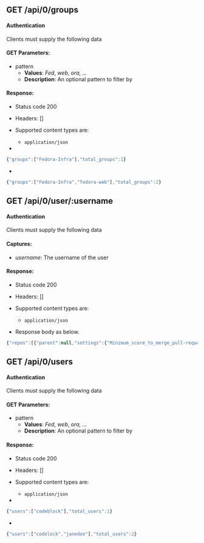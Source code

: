 ## GET /api/0/groups

#### Authentication



Clients must supply the following data


#### GET Parameters:

- pattern
     - **Values**: *Fed*, *web*, *ora, ...*
     - **Description**: An optional pattern to filter by


#### Response:

- Status code 200
- Headers: []

- Supported content types are:

    - `application/json`

- 

```javascript
{"groups":["Fedora-Infra"],"total_groups":1}
```

- 

```javascript
{"groups":["Fedora-Infra","fedora-web"],"total_groups":2}
```

## GET /api/0/user/:username

#### Authentication



Clients must supply the following data


#### Captures:

- *username*: The username of the user

#### Response:

- Status code 200
- Headers: []

- Supported content types are:

    - `application/json`

- Response body as below.

```javascript
{"repos":[{"parent":null,"settings":{"Minimum_score_to_merge_pull-request":-1,"Web-hooks":null,"pull_requests":true,"Only_assignee_can_merge_pull-request":false,"project_documentation":false,"issue_tracker":true},"user":{"fullname":"Ricky Elrod","name":"codeblock"},"name":"testrepo","id":4,"date_created":"1426595173","description":"test description"}],"user":{"fullname":"Ricky Elrod","name":"codeblock"},"forks":[]}
```

## GET /api/0/users

#### Authentication



Clients must supply the following data


#### GET Parameters:

- pattern
     - **Values**: *Fed*, *web*, *ora, ...*
     - **Description**: An optional pattern to filter by


#### Response:

- Status code 200
- Headers: []

- Supported content types are:

    - `application/json`

- 

```javascript
{"users":["codeblock"],"total_users":1}
```

- 

```javascript
{"users":["codelock","janedoe"],"total_users":2}
```


